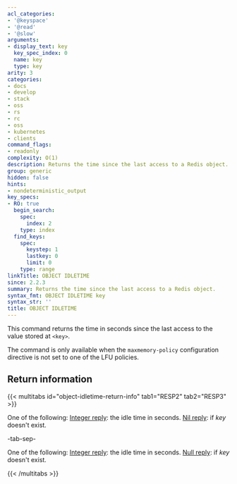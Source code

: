 ```yaml
---
acl_categories:
- '@keyspace'
- '@read'
- '@slow'
arguments:
- display_text: key
  key_spec_index: 0
  name: key
  type: key
arity: 3
categories:
- docs
- develop
- stack
- oss
- rs
- rc
- oss
- kubernetes
- clients
command_flags:
- readonly
complexity: O(1)
description: Returns the time since the last access to a Redis object.
group: generic
hidden: false
hints:
- nondeterministic_output
key_specs:
- RO: true
  begin_search:
    spec:
      index: 2
    type: index
  find_keys:
    spec:
      keystep: 1
      lastkey: 0
      limit: 0
    type: range
linkTitle: OBJECT IDLETIME
since: 2.2.3
summary: Returns the time since the last access to a Redis object.
syntax_fmt: OBJECT IDLETIME key
syntax_str: ''
title: OBJECT IDLETIME
---
```

This command returns the time in seconds since the last access to the value stored at `<key>`.

The command is only available when the `maxmemory-policy` configuration directive is not set to one of the LFU policies.

## Return information

{{< multitabs id="object-idletime-return-info" 
    tab1="RESP2" 
    tab2="RESP3" >}}

One of the following:
[Integer reply](../../develop/reference/protocol-spec#integers): the idle time in seconds.
[Nil reply](../../develop/reference/protocol-spec#bulk-strings): if _key_ doesn't exist.

-tab-sep-

One of the following:
[Integer reply](../../develop/reference/protocol-spec#integers): the idle time in seconds.
[Null reply](../../develop/reference/protocol-spec#nulls): if _key_ doesn't exist.

{{< /multitabs >}}
